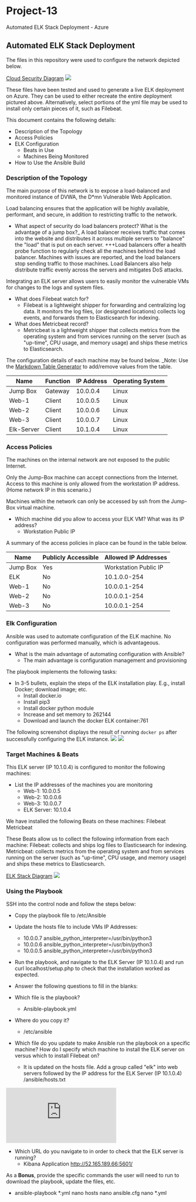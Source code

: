 # Project-13
Automated ELK Stack Deployment - Azure

## Automated ELK Stack Deployment

The files in this repository were used to configure the network depicted below.

[Cloud Security Diagram](https://github.com/AndreaMLarson/Project-13/blob/main/Diagrams/Cloud-Security-Diagram.png)
![](Diagrams/Cloud-Security-Diagram.png)

These files have been tested and used to generate a live ELK deployment on Azure. They can be used to either recreate the entire deployment pictured above. Alternatively, select portions of the yml file may be used to install only certain pieces of it, such as Filebeat.

This document contains the following details:
- Description of the Topology
- Access Policies
- ELK Configuration
  - Beats in Use
  - Machines Being Monitored
- How to Use the Ansible Build


### Description of the Topology

The main purpose of this network is to expose a load-balanced and monitored instance of DVWA, the D*mn Vulnerable Web Application.

Load balancing ensures that the application will be highly available, performant, and secure, in addition to restricting traffic to the network.
- What aspect of security do load balancers protect? What is the advantage of a jump box?_
A load balancer receives traffic that comes into the website and distributes it across multiple servers to "balance" the "load" that is put on each server. +++Load balancers offer a health probe function to regularly check all the machines behind the load balancer. Machines with issues are reported, and the load balancers stop sending traffic to those machines. Load Balancers also help distribute traffic evenly across the servers and mitigates DoS attacks.

Integrating an ELK server allows users to easily monitor the vulnerable VMs for changes to the logs and system files.
- What does Filebeat watch for?  
  - Filebeat is a lightweight shipper for forwarding and centralizing log data. It monitors the log files, (or designated locations) collects log events, and forwards them to Elasticsearch for indexing.
- What does Metricbeat record?
  -  Metricbeat is a lightweight shipper that collects metrics from the operating system and from services running on the server (such as "up-time", CPU usage, and memory usage) and ships these metrics to Elasticsearch.

The configuration details of each machine may be found below.
_Note: Use the [Markdown Table Generator](http://www.tablesgenerator.com/markdown_tables) to add/remove values from the table.

| Name       | Function    | IP Address | Operating System |
|------------|-------------|------------|------------------|
| Jump Box   | Gateway     | 10.0.0.4   | Linux            |
| Web-1      | Client      | 10.0.0.5   | Linux            |
| Web-2      | Client      | 10.0.0.6   | Linux            |
| Web-3      | Client      | 10.0.0.7   | Linux            |
| Elk-Server | Client      | 10.1.0.4   | Linux            |


### Access Policies

The machines on the internal network are not exposed to the public Internet.

Only the Jump-Box machine can accept connections from the Internet. Access to this machine is only allowed from the workstation IP address. (Home network IP in this scenario.)

Machines within the network can only be accessed by ssh from the Jump-Box virtual machine.
- Which machine did you allow to access your ELK VM? What was its IP address?
  - Workstation Public IP


A summary of the access policies in place can be found in the table below.

| Name     | Publicly Accessible | Allowed IP Addresses  |
|----------|---------------------|-----------------------|
| Jump Box | Yes                 | Workstation Public IP |
| ELK      | No                  | 10.1.0.0-254          |
| Web-1    | No                  | 10.0.0.1-254          |
| Web-2    | No                  | 10.0.0.1-254          |
| Web-3    | No                  | 10.0.0.1-254          |

### Elk Configuration

Ansible was used to automate configuration of the ELK machine. No configuration was performed manually, which is advantageous.
- What is the main advantage of automating configuration with Ansible?
  - The main advantage is configuration management and provisioning

The playbook implements the following tasks:
- In 3-5 bullets, explain the steps of the ELK installation play. E.g., install Docker; download image; etc.
  - Install docker.io
  - Install pip3
  - Install docker python module
  - Increase and set memory to 262144
  - Download and launch the docker ELK container:761

The following screenshot displays the result of running `docker ps` after successfully configuring the ELK instance.
![](Images/docker-ps-output.png)
![](Images/install-elk-playbook.png)

### Target Machines & Beats
This ELK server (IP 10.1.0.4) is configured to monitor the following machines:
- List the IP addresses of the machines you are monitoring
  - Web-1: 10.0.0.5
  - Web-2: 10.0.0.6
  - Web-3: 10.0.0.7
  - ELK Server: 10.1.0.4

We have installed the following Beats on these machines:
Filebeat
Metricbeat

These Beats allow us to collect the following information from each machine:
Filebeat: collects and ships log files to Elasticsearch for indexing.
Metricbeat: collects metrics from the operating system and from services running on the server (such as "up-time", CPU usage, and memory usage) and ships these metrics to Elasticsearch.


[ELK Stack Diagram](https://github.com/AndreaMLarson/Project-13/blob/main/Diagrams/ELK-Stack.png)
![](Diagrams/ELK-Stack.png)

### Using the Playbook
SSH into the control node and follow the steps below:
- Copy the playbook file to /etc/Ansible
- Update the hosts file to include VMs IP Addresses:

  - 10.0.0.7 ansible_python_interpreter=/usr/bin/python3
  - 10.0.0.6 ansible_python_interpreter=/usr/bin/python3
  - 10.0.0.5 ansible_python_interpreter=/usr/bin/python3

- Run the playbook, and navigate to the ELK Server (IP 10.1.0.4) and run curl localhost/setup.php to check that the installation worked as expected.

- Answer the following questions to fill in the blanks:
- Which file is the playbook?
  - Ansible-playbook.yml
- Where do you copy it?
  - /etc/ansible

- Which file do you update to make Ansible run the playbook on a specific machine? How do I specify which machine to install the ELK server on versus which to install Filebeat on?
  - It is updated on the hosts file. Add a group called "elk" into web servers followed by the IP address for the ELK Server (IP 10.1.0.4) /ansible/hosts.txt

![Ansible Hosts File](https://github.com/AndreaMLarson/Project-13/blob/main/Ansible/ansible%20hosts%20file.txt)

- Which URL do you navigate to in order to check that the ELK server is running?
  - Kibana Application http://52.165.189.66:5601/

As a **Bonus**, provide the specific commands the user will need to run to download the playbook, update the files, etc.
  - ansible-playbook *.yml nano hosts nano ansible.cfg nano *.yml
